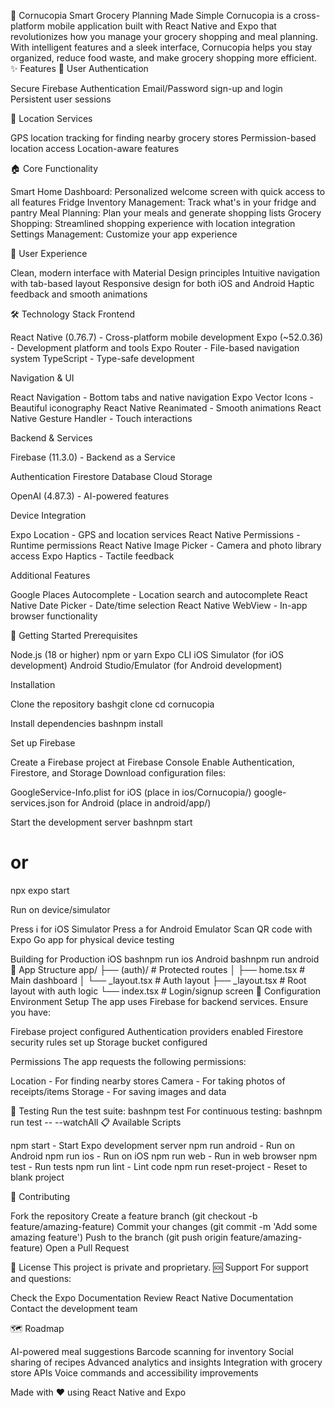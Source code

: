 🌽 Cornucopia
Smart Grocery Planning Made Simple
Cornucopia is a cross-platform mobile application built with React Native and Expo that revolutionizes how you manage your grocery shopping and meal planning. With intelligent features and a sleek interface, Cornucopia helps you stay organized, reduce food waste, and make grocery shopping more efficient.
✨ Features
🔐 User Authentication

Secure Firebase Authentication
Email/Password sign-up and login
Persistent user sessions

📍 Location Services

GPS location tracking for finding nearby grocery stores
Permission-based location access
Location-aware features

🏠 Core Functionality

Smart Home Dashboard: Personalized welcome screen with quick access to all features
Fridge Inventory Management: Track what's in your fridge and pantry
Meal Planning: Plan your meals and generate shopping lists
Grocery Shopping: Streamlined shopping experience with location integration
Settings Management: Customize your app experience

🎨 User Experience

Clean, modern interface with Material Design principles
Intuitive navigation with tab-based layout
Responsive design for both iOS and Android
Haptic feedback and smooth animations

🛠 Technology Stack
Frontend

React Native (0.76.7) - Cross-platform mobile development
Expo (~52.0.36) - Development platform and tools
Expo Router - File-based navigation system
TypeScript - Type-safe development

Navigation & UI

React Navigation - Bottom tabs and native navigation
Expo Vector Icons - Beautiful iconography
React Native Reanimated - Smooth animations
React Native Gesture Handler - Touch interactions

Backend & Services

Firebase (11.3.0) - Backend as a Service

Authentication
Firestore Database
Cloud Storage


OpenAI (4.87.3) - AI-powered features

Device Integration

Expo Location - GPS and location services
React Native Permissions - Runtime permissions
React Native Image Picker - Camera and photo library access
Expo Haptics - Tactile feedback

Additional Features

Google Places Autocomplete - Location search and autocomplete
React Native Date Picker - Date/time selection
React Native WebView - In-app browser functionality

🚀 Getting Started
Prerequisites

Node.js (18 or higher)
npm or yarn
Expo CLI
iOS Simulator (for iOS development)
Android Studio/Emulator (for Android development)

Installation

Clone the repository
bashgit clone <your-repo-url>
cd cornucopia

Install dependencies
bashnpm install

Set up Firebase

Create a Firebase project at Firebase Console
Enable Authentication, Firestore, and Storage
Download configuration files:

GoogleService-Info.plist for iOS (place in ios/Cornucopia/)
google-services.json for Android (place in android/app/)




Start the development server
bashnpm start
# or
npx expo start

Run on device/simulator

Press i for iOS Simulator
Press a for Android Emulator
Scan QR code with Expo Go app for physical device testing



Building for Production
iOS
bashnpm run ios
Android
bashnpm run android
📱 App Structure
app/
├── (auth)/                 # Protected routes
│   ├── home.tsx           # Main dashboard
│   └── _layout.tsx        # Auth layout
├── _layout.tsx            # Root layout with auth logic
└── index.tsx              # Login/signup screen
🔧 Configuration
Environment Setup
The app uses Firebase for backend services. Ensure you have:

Firebase project configured
Authentication providers enabled
Firestore security rules set up
Storage bucket configured

Permissions
The app requests the following permissions:

Location - For finding nearby stores
Camera - For taking photos of receipts/items
Storage - For saving images and data

🧪 Testing
Run the test suite:
bashnpm test
For continuous testing:
bashnpm run test -- --watchAll
📋 Available Scripts

npm start - Start Expo development server
npm run android - Run on Android
npm run ios - Run on iOS
npm run web - Run in web browser
npm test - Run tests
npm run lint - Lint code
npm run reset-project - Reset to blank project

🤝 Contributing

Fork the repository
Create a feature branch (git checkout -b feature/amazing-feature)
Commit your changes (git commit -m 'Add some amazing feature')
Push to the branch (git push origin feature/amazing-feature)
Open a Pull Request

📄 License
This project is private and proprietary.
🆘 Support
For support and questions:

Check the Expo Documentation
Review React Native Documentation
Contact the development team

🗺 Roadmap

 AI-powered meal suggestions
 Barcode scanning for inventory
 Social sharing of recipes
 Advanced analytics and insights
 Integration with grocery store APIs
 Voice commands and accessibility improvements


Made with ❤️ using React Native and Expo